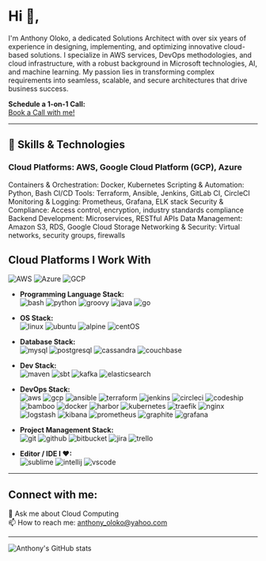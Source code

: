 # Hi 👋,

I'm Anthony Oloko, a dedicated Solutions Architect with over six years of experience in designing, implementing, and optimizing innovative cloud-based solutions. I specialize in AWS services, DevOps methodologies, and cloud infrastructure, with a robust background in Microsoft technologies, AI, and machine learning. My passion lies in transforming complex requirements into seamless, scalable, and secure architectures that drive business success.

**Schedule a 1-on-1 Call:**  
[Book a Call with me!](https://www.linkedin.com/in/anthonyoloko/)

---

## 🔧 Skills & Technologies

### Cloud Platforms: AWS, Google Cloud Platform (GCP), Azure
Containers & Orchestration: Docker, Kubernetes
Scripting & Automation: Python, Bash
CI/CD Tools: Terraform, Ansible, Jenkins, GitLab CI, CircleCI
Monitoring & Logging: Prometheus, Grafana, ELK stack
Security & Compliance: Access control, encryption, industry standards compliance
Backend Development: Microservices, RESTful APIs
Data Management: Amazon S3, RDS, Google Cloud Storage
Networking & Security: Virtual networks, security groups, firewalls

## Cloud Platforms I Work With

![AWS](https://img.shields.io/badge/Amazon%20AWS-232F3E?style=for-the-badge&logo=amazon-aws&logoColor=white)
![Azure](https://img.shields.io/badge/Microsoft%20Azure-0078D4?style=for-the-badge&logo=microsoft-azure&logoColor=white)
![GCP](https://img.shields.io/badge/Google%20Cloud-4285F4?style=for-the-badge&logo=google-cloud&logoColor=white)

- **Programming Language Stack:**  
  ![bash](https://img.shields.io/badge/Bash-4EAA25?style=for-the-badge&logo=gnu-bash&logoColor=white) ![python](https://img.shields.io/badge/Python-3776AB?style=for-the-badge&logo=python&logoColor=white) ![groovy](https://img.shields.io/badge/Groovy-4298B8?style=for-the-badge&logo=apache-groovy&logoColor=white) ![java](https://img.shields.io/badge/Java-007396?style=for-the-badge&logo=java&logoColor=white) ![go](https://img.shields.io/badge/Go-00ADD8?style=for-the-badge&logo=go&logoColor=white)

- **OS Stack:**  
  ![linux](https://img.shields.io/badge/Linux-FCC624?style=for-the-badge&logo=linux&logoColor=black) ![ubuntu](https://img.shields.io/badge/Ubuntu-E95420?style=for-the-badge&logo=ubuntu&logoColor=white) ![alpine](https://img.shields.io/badge/Alpine_Linux-0D597F?style=for-the-badge&logo=alpinelinux&logoColor=white) ![centOS](https://img.shields.io/badge/CentOS-262577?style=for-the-badge&logo=centos&logoColor=white)

- **Database Stack:**  
  ![mysql](https://img.shields.io/badge/MySQL-4479A1?style=for-the-badge&logo=mysql&logoColor=white) ![postgresql](https://img.shields.io/badge/PostgreSQL-336791?style=for-the-badge&logo=postgresql&logoColor=white) ![cassandra](https://img.shields.io/badge/Apache_Cassandra-1287B1?style=for-the-badge&logo=apache-cassandra&logoColor=white) ![couchbase](https://img.shields.io/badge/Couchbase-EA2328?style=for-the-badge&logo=couchbase&logoColor=white)

- **Dev Stack:**  
  ![maven](https://img.shields.io/badge/Apache_Maven-C71A36?style=for-the-badge&logo=apache-maven&logoColor=white) ![sbt](https://img.shields.io/badge/SBT-FFFFFF?style=for-the-badge&logo=sbt&logoColor=white) ![kafka](https://img.shields.io/badge/Apache_Kafka-231F20?style=for-the-badge&logo=apache-kafka&logoColor=white) ![elasticsearch](https://img.shields.io/badge/Elasticsearch-005571?style=for-the-badge&logo=elasticsearch&logoColor=white)

- **DevOps Stack:**  
  ![aws](https://img.shields.io/badge/AWS-232F3E?style=for-the-badge&logo=amazon-aws&logoColor=white) ![gcp](https://img.shields.io/badge/Google_Cloud-4285F4?style=for-the-badge&logo=google-cloud&logoColor=white) ![ansible](https://img.shields.io/badge/Ansible-EE0000?style=for-the-badge&logo=ansible&logoColor=white) ![terraform](https://img.shields.io/badge/Terraform-7B42BC?style=for-the-badge&logo=terraform&logoColor=white) ![jenkins](https://img.shields.io/badge/Jenkins-D24939?style=for-the-badge&logo=jenkins&logoColor=white) ![circleci](https://img.shields.io/badge/CircleCI-343434?style=for-the-badge&logo=circleci&logoColor=white) ![codeship](https://img.shields.io/badge/Codeship-3B5998?style=for-the-badge&logo=codeship&logoColor=white) ![bamboo](https://img.shields.io/badge/Bamboo-0052CC?style=for-the-badge&logo=bamboo&logoColor=white) ![docker](https://img.shields.io/badge/Docker-2496ED?style=for-the-badge&logo=docker&logoColor=white) ![harbor](https://img.shields.io/badge/Harbor-60B932?style=for-the-badge&logo=harbor&logoColor=white) ![kubernetes](https://img.shields.io/badge/Kubernetes-326CE5?style=for-the-badge&logo=kubernetes&logoColor=white) ![traefik](https://img.shields.io/badge/Traefik-24A1C1?style=for-the-badge&logo=traefik&logoColor=white) ![nginx](https://img.shields.io/badge/Nginx-009639?style=for-the-badge&logo=nginx&logoColor=white) ![logstash](https://img.shields.io/badge/Logstash-005571?style=for-the-badge&logo=logstash&logoColor=white) ![kibana](https://img.shields.io/badge/Kibana-005571?style=for-the-badge&logo=kibana&logoColor=white) ![prometheus](https://img.shields.io/badge/Prometheus-E6522C?style=for-the-badge&logo=prometheus&logoColor=white) ![graphite](https://img.shields.io/badge/Graphite-000000?style=for-the-badge&logo=graphite&logoColor=white) ![grafana](https://img.shields.io/badge/Grafana-F46800?style=for-the-badge&logo=grafana&logoColor=white)

- **Project Management Stack:**  
  ![git](https://img.shields.io/badge/Git-F05032?style=for-the-badge&logo=git&logoColor=white) ![github](https://img.shields.io/badge/GitHub-181717?style=for-the-badge&logo=github&logoColor=white) ![bitbucket](https://img.shields.io/badge/Bitbucket-0052CC?style=for-the-badge&logo=bitbucket&logoColor=white) ![jira](https://img.shields.io/badge/Jira-0052CC?style=for-the-badge&logo=jira&logoColor=white) ![trello](https://img.shields.io/badge/Trello-0079BF?style=for-the-badge&logo=trello&logoColor=white)

- **Editor / IDE I ♥:**  
  ![sublime](https://img.shields.io/badge/Sublime_Text-FF9800?style=for-the-badge&logo=sublime-text&logoColor=white) ![intellij](https://img.shields.io/badge/IntelliJ_IDEA-000000?style=for-the-badge&logo=intellij-idea&logoColor=white) ![vscode](https://img.shields.io/badge/Visual_Studio_Code-007ACC?style=for-the-badge&logo=visual-studio-code&logoColor=white)

---

## Connect with me:
💬 Ask me about Cloud Computing  
📫 How to reach me: anthony_oloko@yahoo.com    

---

![Anthony's GitHub stats](https://github-readme-stats.vercel.app/api?username=oloko0201&show_icons=true&theme=radical)
